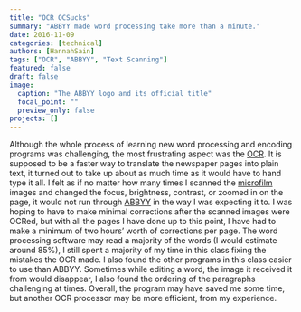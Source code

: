 ```yaml
---
title: "OCR OCSucks"
summary: "ABBYY made word processing take more than a minute."
date: 2016-11-09
categories: [technical]
authors: [HannahSain]
tags: ["OCR", "ABBYY", "Text Scanning"]
featured: false
draft: false
image:
  caption: "The ABBYY logo and its official title"
  focal_point: ""
  preview_only: false
projects: []
---
```

Although the whole process of learning new word processing and encoding programs was challenging, the most frustrating aspect was the [OCR](https://www.abbyy.com/en-us/finereader/about-ocr/what-is-ocr/). It is supposed to be a faster way to translate the newspaper pages into plain text, it turned out to take up about as much time as it would have to hand type it all. I felt as if no matter how many times I scanned the [microfilm](https://www.nedcc.org/free-resources/preservation-leaflets/6.-reformatting/6.1-microfilm-and-microfiche) images and changed the focus, brightness, contrast, or zoomed in on the page, it would not run through [ABBYY](https://www.abbyy.com/en-us/) in the way I was expecting it to. I was hoping to have to make minimal corrections after the scanned images were OCRed, but with all the pages I have done up to this point, I have had to make a minimum of two hours’ worth of corrections per page. The word processing software may read a majority of the words (I would estimate around 85%), I still spent a majority of my time in this class fixing the mistakes the OCR made. I also found the other programs in this class easier to use than ABBYY. Sometimes while editing a word, the image it received it from would disappear, I also found the ordering of the paragraphs challenging at times. Overall, the program may have saved me some time, but another OCR processor may be more efficient, from my experience.
